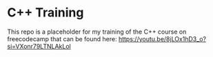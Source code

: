  # C++ Training


This repo is a placeholder for my training of the C++ course on freecodecamp that can be found here: https://youtu.be/8jLOx1hD3_o?si=VXonr79LTNLAkLol
